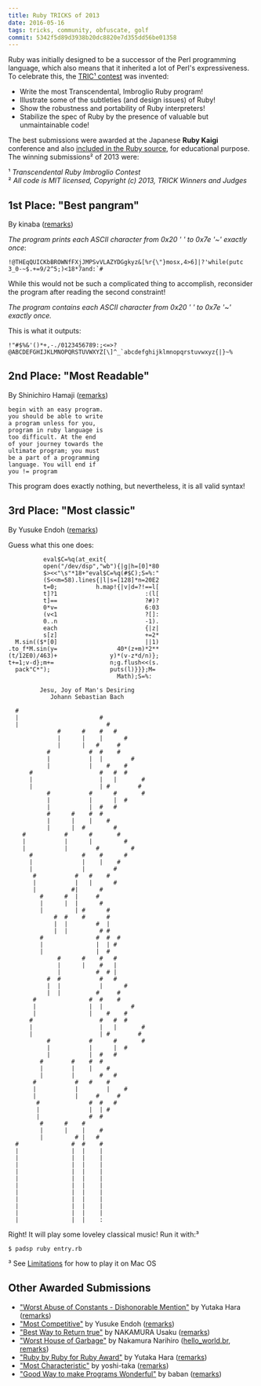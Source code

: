 ```yaml
---
title: Ruby TRICKS of 2013
date: 2016-05-16
tags: tricks, community, obfuscate, golf
commit: 5342f5d89d3938b20dc8820e7d355dd56be01358
---
```


Ruby was initially designed to be a successor of the Perl programming language, which also means that it inherited a lot of Perl's expressiveness. To celebrate this, the [TRIC¹ contest](https://github.com/tric/trick2013) was invented:

- Write the most Transcendental, Imbroglio Ruby program!
- Illustrate some of the subtleties (and design issues) of Ruby!
- Show the robustness and portability of Ruby interpreters!
- Stabilize the spec of Ruby by the presence of valuable but unmaintainable code!

The best submissions were awarded at the Japanese **Ruby Kaigi** conference and also [included in the Ruby source](https://github.com/ruby/ruby/tree/trunk/sample/trick2013), for educational purpose. The winning submissions² of 2013 were:

¹ *Transcendental Ruby Imbroglio Contest*<br/>
² *All code is MIT licensed, Copyright (c) 2013, TRICK Winners and Judges*

## 1st Place: "Best pangram"

By kinaba ([remarks](https://github.com/tric/trick2013/blob/master/kinaba/remarks.markdown))

*The program prints each ASCII character from 0x20 ' ' to 0x7e '~' exactly once*:

    !@THEqQUICKbBROWNfFXjJMPSvVLAZYDGgkyz&[%r{\"}mosx,4>6]|?'while(putc 3_0-~$.+=9/2^5;)<18*7and:`#

While this would not be such a complicated thing to accomplish, reconsider the program after reading the second constraint!

*The program contains each ASCII character from 0x20 ' ' to 0x7e '~' exactly once.*

This is what it outputs:

    !"#$%&'()*+,-./0123456789:;<=>?@ABCDEFGHIJKLMNOPQRSTUVWXYZ[\]^_`abcdefghijklmnopqrstuvwxyz{|}~%

## 2nd Place: "Most Readable"

By Shinichiro Hamaji ([remarks](https://github.com/tric/trick2013/blob/master/shinh/remarks.markdown))

    begin with an easy program.
    you should be able to write
    a program unless for you,
    program in ruby language is
    too difficult. At the end
    of your journey towards the
    ultimate program; you must
    be a part of a programming
    language. You will end if
    you != program

This program does exactly nothing, but nevertheless, it is all valid syntax!

## 3rd Place: "Most classic"

By Yusuke Endoh ([remarks](https://github.com/tric/trick2013/blob/master/mame1/remarks.markdown))

Guess what this one does:

              eval$C=%q(at_exit{
              open("/dev/dsp","wb"){|g|h=[0]*80
              $><<"\s"*18+"eval$C=%q(#$C);S=%:"
              (S<<m=58).lines{|l|s=[128]*n=20E2
              t=0;           h.map!{|v|d=?!==l[
              t]?1                         :(l[
              t]==                         ?#)?
              0*v=                         6:03
              (v<1                         ?[]:
              0..n                         -1).
              each                         {|z|
              s[z]                         +=2*
      M.sin(($*[0]                         ||1)
    .to_f*M.sin(y=                 40*(z+m)*2**
    (t/12E0)/463)+               y)*(v-z*d/n)};
    t+=1;v-d};m+=                n;g.flush<<(s.
      pack"C*");                 puts(l)}}};M= 
                                   Math);S=%:

             Jesu, Joy of Man's Desiring
                Johann Sebastian Bach

      #
      |                       #
      |                         #
                  #      #    #   #
                  |      |    |      #
                  |      |   #     #
               #           #  #    #
               |           |  |        #
               |           |    #    #
          #                   #   #  #
          |                   |   |       #
          |                   | #        #
               #           #      #       #
               |           |      |  #
               |           |  #   #
               #      #    #  #
               |      |    |    #
               |      |  #        #
        #           #      #       #
        |           |      |         #
        |           |        #         #
          #              #    #      #
          |              |    |    #
          |              |        #
           #           #   #    #
           |           |   |      #
           |          #|      #
             #      #  |     #
             |      |  |      #
             |         | #      #
                 #  #    #      #
                 |  |        #  |
                 |  |         # #
             #               #  #  #
             |               |  | #
             |               |  #
                  #      #    #   #
                  |      |    #   |
                  |          #  # |
               #  #           #   #
               |  |           |      #
               |  |          #     #
           #               #  #    #
           |               |  |        #
           |               |    #    #
          #                   #   #  #
          |                   |   |       #
          |                   | #        #
               #           #      #       #
               |           |      |  #
               |           |  #   #
             #        #    #  #
             |        |    |    #
             |        |       #   #
           #           #   #    #
           |           |        |    #
           |           |     #     #
            #              #  #   #
            |              |  | #
            |              #  #
             #      #    #
             |      |    |    #
             |         # |   #
      #               #  #    #
      |               |  |    |
      |               |  |    |
      |               |  |    |
      |               |  |    |
      |               |  |    |
      |               |  |    |
      |               |  |    |
      |               |  |    |
      |               |  |    |
      |               |  |    |
      |               |  |    :

Right! It will play some loveley classical music! Run it with:³

    $ padsp ruby entry.rb

³ See [Limitations](https://github.com/tric/trick2013/blob/master/mame1/remarks.markdown#limitation) for how to play it on Mac OS

## Other Awarded Submissions

- ["Worst Abuse of Constants - Dishonorable Mention"](https://raw.githubusercontent.com/tric/trick2013/master/yhara1/entry.rb) by Yutaka Hara ([remarks](https://github.com/tric/trick2013/blob/master/yhara1/remarks.markdown))
- ["Most Competitive"](https://raw.githubusercontent.com/tric/trick2013/master/mame2/entry.rb) by Yusuke Endoh ([remarks](https://github.com/tric/trick2013/blob/master/mame2/remarks.markdown))
- ["Best Way to Return true"](https://raw.githubusercontent.com/tric/trick2013/master/unak/entry.rb) by NAKAMURA Usaku ([remarks](https://github.com/tric/trick2013/blob/master/unak/remarks.en.markdown))
- ["Worst House of Garbage"](https://raw.githubusercontent.com/tric/trick2013/master/nari/entry.rb) by Nakamura Narihiro ([hello_world.br](https://raw.githubusercontent.com/tric/trick2013/master/nari/hello_world.br), [remarks](https://github.com/tric/trick2013/blob/master/nari/remarks.en.markdown))
- ["Ruby by Ruby for Ruby Award"](https://raw.githubusercontent.com/tric/trick2013/master/yhara2/entry.rb) by Yutaka Hara ([remarks](https://github.com/tric/trick2013/blob/master/yhara2/remarks.markdown))
- ["Most Characteristic"](https://raw.githubusercontent.com/tric/trick2013/master/yoshi-taka/entry.rb) by yoshi-taka ([remarks](https://github.com/tric/trick2013/blob/master/yoshi-taka/remarks.markdown))
- ["Good Way to make Programs Wonderful"](https://raw.githubusercontent.com/tric/trick2013/master/baban/entry.rb) by baban ([remarks](https://github.com/tric/trick2013/blob/master/baban/remarks.markdown))

